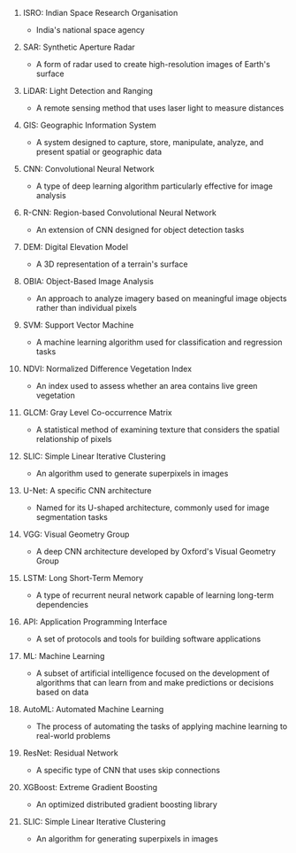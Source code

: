 1. ISRO: Indian Space Research Organisation
   - India's national space agency

2. SAR: Synthetic Aperture Radar
   - A form of radar used to create high-resolution images of Earth's surface

3. LiDAR: Light Detection and Ranging
   - A remote sensing method that uses laser light to measure distances

4. GIS: Geographic Information System
   - A system designed to capture, store, manipulate, analyze, and present spatial or geographic data

5. CNN: Convolutional Neural Network
   - A type of deep learning algorithm particularly effective for image analysis

6. R-CNN: Region-based Convolutional Neural Network
   - An extension of CNN designed for object detection tasks

7. DEM: Digital Elevation Model
   - A 3D representation of a terrain's surface

8. OBIA: Object-Based Image Analysis
   - An approach to analyze imagery based on meaningful image objects rather than individual pixels

9. SVM: Support Vector Machine
   - A machine learning algorithm used for classification and regression tasks

10. NDVI: Normalized Difference Vegetation Index
    - An index used to assess whether an area contains live green vegetation

11. GLCM: Gray Level Co-occurrence Matrix
    - A statistical method of examining texture that considers the spatial relationship of pixels

12. SLIC: Simple Linear Iterative Clustering
    - An algorithm used to generate superpixels in images

13. U-Net: A specific CNN architecture
    - Named for its U-shaped architecture, commonly used for image segmentation tasks

14. VGG: Visual Geometry Group
    - A deep CNN architecture developed by Oxford's Visual Geometry Group

15. LSTM: Long Short-Term Memory
    - A type of recurrent neural network capable of learning long-term dependencies

16. API: Application Programming Interface
    - A set of protocols and tools for building software applications

17. ML: Machine Learning
    - A subset of artificial intelligence focused on the development of algorithms that can learn from and make predictions or decisions based on data

18. AutoML: Automated Machine Learning
    - The process of automating the tasks of applying machine learning to real-world problems

19. ResNet: Residual Network
    - A specific type of CNN that uses skip connections

20. XGBoost: Extreme Gradient Boosting
    - An optimized distributed gradient boosting library

21. SLIC: Simple Linear Iterative Clustering
    - An algorithm for generating superpixels in images


